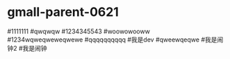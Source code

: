 # gmall-parent-0621
#1111111
#qwqwqw
#1234345543
#woowowooww
#1234wqweqweweqwewe
#qqqqqqqqqq
#我是dev
#qweewqeqwe
#我是闹钟2
#我是闹钟
